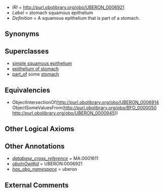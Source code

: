  * *IRI* = http://purl.obolibrary.org/obo/UBERON_0006921
 * *Label* = stomach squamous epithelium
 * *Definition* = A squamous epithelium that is part of a stomach.

## Synonyms


## Superclasses

 * [simple squamous epithelium](../../UBERON/87/UBERON_0000487.md)
 * [epithelium of stomach](../../UBERON/76/UBERON_0001276.md)
 * [part_of](../../BFO/50/BFO_0000050.md) some [stomach](../../UBERON/45/UBERON_0000945.md)

## Equivalencies

 * ObjectIntersectionOf(<http://purl.obolibrary.org/obo/UBERON_0006914> ObjectSomeValuesFrom(<http://purl.obolibrary.org/obo/BFO_0000050> <http://purl.obolibrary.org/obo/UBERON_0000945>))

## Other Logical Axioms


## Other Annotations

 * *[database_cross_reference](../../ef/oboInOwl#hasDbXref.md)* = MA:0001611
 * *[oboInOwl#id](../../id/oboInOwl#id.md)* = UBERON:0006921
 * *[has_obo_namespace](../../ce/oboInOwl#hasOBONamespace.md)* = uberon

## External Comments

